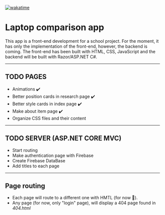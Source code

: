 [![wakatime](https://wakatime.com/badge/github/kenjitagawa/laptop-comparison-website.svg)](https://wakatime.com/badge/github/kenjitagawa/laptop-comparison-website)

# Laptop comparison app
This app is a front-end development for a school project. For the moment, it has only the implementation of the front-end, however, the backend is coming. 
The front-end has been built with HTML, CSS, JavaScript and the backend will be built with Razor/ASP.NET C#.

---

## TODO PAGES

* Animations :heavy_check_mark:
* Better position cards in research page :heavy_check_mark:
* Better style cards in index page :heavy_check_mark:
* Make about item page :heavy_check_mark:
* Organize CSS files and their content
---

## TODO SERVER (ASP.NET CORE MVC)

* Start routing
* Make authentication page with Firebase
* Create Firebase DataBase
* Add titles to each page
---
## Page routing

* Each page will route to a different one with HMTL (for now 🙂).
* Any page (for now, only "login" page), will display a 404 page found in *404.html* 










